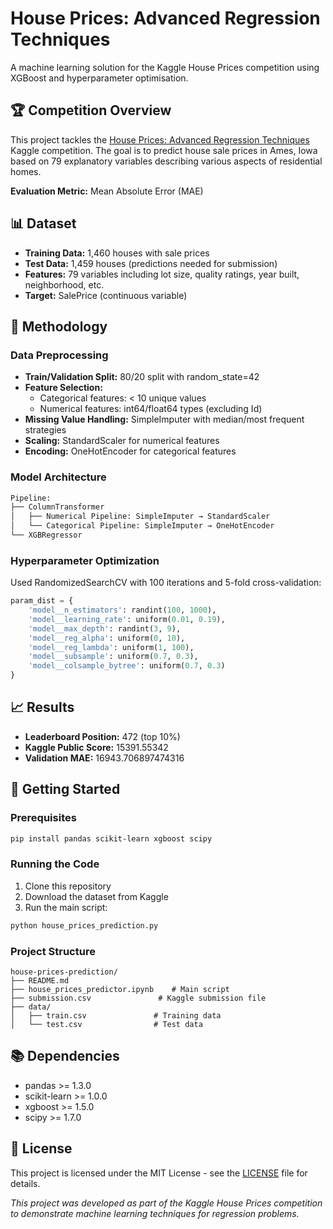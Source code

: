 # House Prices: Advanced Regression Techniques

A machine learning solution for the Kaggle House Prices competition using XGBoost and hyperparameter optimisation.

## 🏆 Competition Overview

This project tackles the [House Prices: Advanced Regression Techniques](https://www.kaggle.com/c/house-prices-advanced-regression-techniques) Kaggle competition. The goal is to predict house sale prices in Ames, Iowa based on 79 explanatory variables describing various aspects of residential homes.

**Evaluation Metric:** Mean Absolute Error (MAE)

## 📊 Dataset

- **Training Data:** 1,460 houses with sale prices
- **Test Data:** 1,459 houses (predictions needed for submission)
- **Features:** 79 variables including lot size, quality ratings, year built, neighborhood, etc.
- **Target:** SalePrice (continuous variable)

## 🔧 Methodology

### Data Preprocessing
- **Train/Validation Split:** 80/20 split with random_state=42
- **Feature Selection:** 
  - Categorical features: < 10 unique values
  - Numerical features: int64/float64 types (excluding Id)
- **Missing Value Handling:** SimpleImputer with median/most frequent strategies
- **Scaling:** StandardScaler for numerical features
- **Encoding:** OneHotEncoder for categorical features

### Model Architecture
```python
Pipeline:
├── ColumnTransformer
│   ├── Numerical Pipeline: SimpleImputer → StandardScaler
│   └── Categorical Pipeline: SimpleImputer → OneHotEncoder
└── XGBRegressor
```

### Hyperparameter Optimization
Used RandomizedSearchCV with 100 iterations and 5-fold cross-validation:

```python
param_dist = {
    'model__n_estimators': randint(100, 1000),
    'model__learning_rate': uniform(0.01, 0.19),
    'model__max_depth': randint(3, 9),
    'model__reg_alpha': uniform(0, 10),
    'model__reg_lambda': uniform(1, 100),
    'model__subsample': uniform(0.7, 0.3),
    'model__colsample_bytree': uniform(0.7, 0.3)
}
```

## 📈 Results

- **Leaderboard Position:** 472 (top 10%)
- **Kaggle Public Score:** 15391.55342
- **Validation MAE:** 16943.706897474316



## 🚀 Getting Started

### Prerequisites
```bash
pip install pandas scikit-learn xgboost scipy
```

### Running the Code
1. Clone this repository
2. Download the dataset from Kaggle
3. Run the main script:
```bash
python house_prices_prediction.py
```

### Project Structure
```
house-prices-prediction/
├── README.md
├── house_prices_predictor.ipynb    # Main script
├── submission.csv               # Kaggle submission file
├── data/
│   ├── train.csv               # Training data
│   └── test.csv                # Test data
```


## 📚 Dependencies

- pandas >= 1.3.0
- scikit-learn >= 1.0.0
- xgboost >= 1.5.0
- scipy >= 1.7.0

## 📄 License

This project is licensed under the MIT License - see the [LICENSE](LICENSE) file for details.


*This project was developed as part of the Kaggle House Prices competition to demonstrate machine learning techniques for regression problems.*
